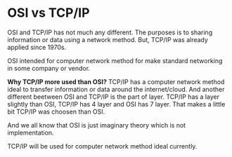 OSI vs TCP/IP
=============

OSI and TCP/IP has not much any different. The purposes is to sharing information or data using a network method. But, TCP/IP was already applied since 1970s. 

OSI intended for computer network method for make standard networking in some company or vendor. 

**Why TCP/IP more used than OSI?**
TCP/IP has a computer network method ideal to transfer information or data around the internet/cloud. And another different beetween OSI and TCP/IP is the part of layer. TCP/IP has a layer slightly than OSI, TCP/IP has 4 layer and OSI has 7 layer. That makes a little bit TCP/IP was choosen than OSI.

And we all know that OSI is just imaginary theory which is not implementation.

TCP/IP will be used for computer network method ideal currently.

